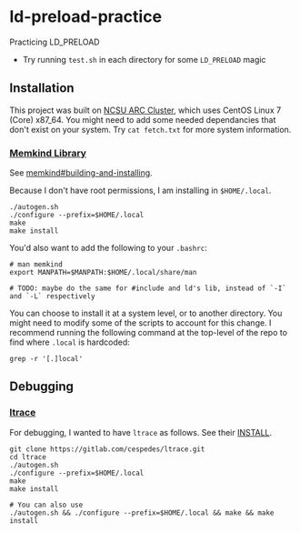 # ld-preload-practice
Practicing LD_PRELOAD

- Try running `test.sh` in each directory for some `LD_PRELOAD` magic

##  Installation
This project was built on [NCSU ARC Cluster](https://arcb.csc.ncsu.edu/~mueller/cluster/arc/), which uses CentOS Linux 7 (Core) x87_64. You might need to add some needed dependancies that don't exist on your system. Try `cat fetch.txt` for more system information.

### [Memkind Library](https://github.com/memkind/memkind)
See [memkind#building-and-installing](https://github.com/memkind/memkind#building-and-installing).

Because I don't have root permissions, I am installing in `$HOME/.local`.
```
./autogen.sh
./configure --prefix=$HOME/.local
make
make install
```

You'd also want to add the following to your `.bashrc`:
```
# man memkind
export MANPATH=$MANPATH:$HOME/.local/share/man

# TODO: maybe do the same for #include and ld's lib, instead of `-I` and `-L` respectively
```

You can choose to install it at a system level, or to another directory. You might need to modify some of the scripts to account for this change. I recommend running the following command at the top-level of the repo to find where `.local` is hardcoded:
```
grep -r '[.]local'
```

## Debugging

### [ltrace](https://en.wikipedia.org/wiki/Ltrace)

For debugging, I wanted to have `ltrace` as follows. See their [INSTALL](https://gitlab.com/cespedes/ltrace/-/blob/main/INSTALL).

```
git clone https://gitlab.com/cespedes/ltrace.git
cd ltrace
./autogen.sh
./configure --prefix=$HOME/.local
make
make install

# You can also use
./autogen.sh && ./configure --prefix=$HOME/.local && make && make install
```
